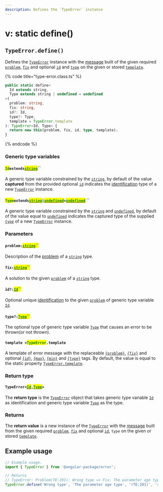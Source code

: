 ```yaml
---
description: Defines the `TypeError` instance
---
```


# v: static define()

## `TypeError.define()`

Defines the [`TypeError`](broken-reference) instance with the [message](../../commonerror/accessors/get-message.md) built of the given required [`problem`](v-static-define.md#problem-string), [`fix`](v-static-define.md#fix-string) and optional [`id`](v-static-define.md#id-id) and [`type`](v-static-define.md#type-string) on the given or stored [`template`](v-static-define.md#template-typeerror.template).

{% code title="type-error.class.ts" %}
```typescript
public static define<
  Id extends string,
  Type extends string | undefined = undefined
>(
  problem: string,
  fix: string,
  id?: Id,
  type?: Type,
  template = TypeError.template
): TypeError<Id, Type> {
  return new this(problem, fix, id, type, template);
}
```
{% endcode %}

### Generic type variables

#### <mark style="color:green;">`Id`</mark>`extends`[<mark style="color:green;">`string`</mark>](https://www.typescriptlang.org/docs/handbook/basic-types.html#string)``

A generic type variable constrained by the [`string`](https://developer.mozilla.org/en-US/docs/Web/JavaScript/Reference/Global\_Objects/String), by default of the value **captured** from the provided optional [`id`](v-static-define.md#id-id) indicates the [identification](../../getting-started/basic-concepts.md#identification) type of a new [`TypeError`](broken-reference) instance.

#### <mark style="color:green;">`Type`</mark>`extends`[<mark style="color:green;">`string`</mark>](https://www.typescriptlang.org/docs/handbook/basic-types.html#string)`|`[<mark style="color:green;">`undefined`</mark>](https://www.typescriptlang.org/docs/handbook/basic-types.html#null-and-undefined)`=`[<mark style="color:green;">`undefined`</mark>](https://www.typescriptlang.org/docs/handbook/basic-types.html#null-and-undefined) ``&#x20;

A generic type variable constrained by the [`string`](https://developer.mozilla.org/en-US/docs/Web/JavaScript/Reference/Global\_Objects/String) and [`undefined`](https://www.typescriptlang.org/docs/handbook/basic-types.html#null-and-undefined), by default of the value equal to [`undefined`](https://www.typescriptlang.org/docs/handbook/basic-types.html#null-and-undefined) indicates the captured type of the supplied [`type`](v-static-define.md#type-string) of a new [`TypeError`](broken-reference) instance.

### Parameters

#### `problem:`[<mark style="color:green;">`string`</mark>](https://developer.mozilla.org/en-US/docs/Web/JavaScript/Reference/Global\_Objects/String)<mark style="color:green;">``</mark>

Description of the [problem](../../getting-started/basic-concepts.md#problem) of a [`string`](https://developer.mozilla.org/en-US/docs/Web/JavaScript/Reference/Global\_Objects/String) type.

#### `fix:`[<mark style="color:green;">`string`</mark>](https://developer.mozilla.org/en-US/docs/Web/JavaScript/Reference/Global\_Objects/String)<mark style="color:green;">``</mark>

A solution to the given [`problem`](v-static-define.md#problem-string) of a [`string`](https://developer.mozilla.org/en-US/docs/Web/JavaScript/Reference/Global\_Objects/String) type.

#### `id?:`[<mark style="color:green;">`Id`</mark>](../../error/generic-type-variables.md#wrap-opening)<mark style="color:green;">``</mark>

Optional unique [identification](../../getting-started/basic-concepts.md#identification) to the given [`problem`](v-static-define.md#problem-string) of generic type variable [`Id`](v-static-define.md#idextendsstring).

#### `type?:`[<mark style="color:green;">`Type`</mark>](v-static-define.md#typeextendsstring-or-undefined-undefined)<mark style="color:green;">``</mark>

The optional type of generic type variable [`Type`](v-static-define.md#typeextendsstring-or-undefined-undefined) that causes an error to be thrown(or not thrown).

#### `template =`<mark style="color:green;">`TypeError`</mark>`.template`

A template of error message with the replaceable [`{problem}`](../../commonerror/properties/static-template.md#problem), [`{fix}`](../../commonerror/properties/static-template.md#fix) and optional [`{id}`](../../commonerror/properties/static-template.md#id), [`{max}`](../../commonerror/properties/static-template.md#max), [`{min}`](../../commonerror/properties/static-template.md#min) and [`{type}`](../../commonerror/properties/static-template.md#type) tags. By default, the value is equal to the static property [`TypeError.template`](../properties/static-template.md).

### Return type

#### `TypeError<`[<mark style="color:green;">`Id`</mark>](v-static-define.md#id-extends-string)`,`[<mark style="color:green;">`Type`</mark>](v-static-define.md#typeextendsstring-or-undefined-undefined)`>`

The **return type** is the [`TypeError`](broken-reference) object that takes generic type variable [`Id`](v-static-define.md#idextendsstring) as identification and  generic type variable [`Type`](v-static-define.md#typeextendsstring-or-undefined-undefined) as the type.

### Returns

The **return value** is a new instance of the [`TypeError`](broken-reference) with the [message](../../commonerror/accessors/get-message.md) built from the given required [`problem`](v-static-define.md#problem-string), [`fix`](v-static-define.md#fix-string) and optional [`id`](v-static-define.md#id-id), `type` on the given or stored [`template`](v-static-define.md#template-typeerror.template).

## Example usage

```typescript
// Example usage.
import { TypeError } from '@angular-package/error';

// Returns
// TypeError: Problem(TE:201): Wrong type => Fix: The parameter age type must be of the string
TypeError.define('Wrong type', 'The parameter age type', '(TE:201)', 'string');
```

